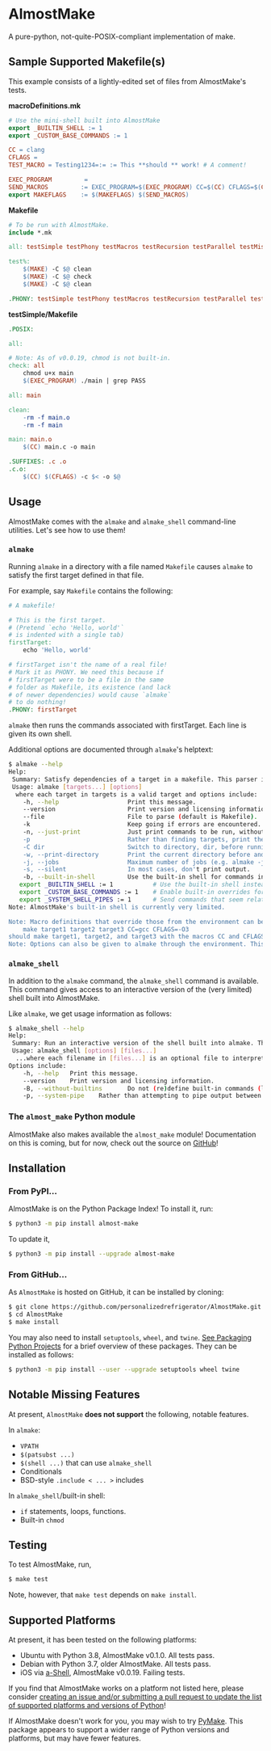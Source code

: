 # AlmostMake

A pure-python, not-quite-POSIX-compliant implementation of make.

## Sample Supported Makefile(s)

This example consists of a lightly-edited set of files from AlmostMake's tests.

**macroDefinitions.mk**
```Makefile
# Use the mini-shell built into AlmostMake
export _BUILTIN_SHELL := 1
export _CUSTOM_BASE_COMMANDS := 1

CC = clang
CFLAGS =
TEST_MACRO = Testing1234=:= := This **should ** work! # A comment!

EXEC_PROGRAM         = 
SEND_MACROS         := EXEC_PROGRAM=$(EXEC_PROGRAM) CC=$(CC) CFLAGS=$(CFLAGS) TEST_MACRO="$(TEST_MACRO)" # Note: '=' defers expansion. ':=' does not.
export MAKEFLAGS    := $(MAKEFLAGS) $(SEND_MACROS)
```

**Makefile**
```Makefile
# To be run with AlmostMake.
include *.mk

all: testSimple testPhony testMacros testRecursion testParallel testMisc

test%:
	$(MAKE) -C $@ clean
	$(MAKE) -C $@ check
	$(MAKE) -C $@ clean

.PHONY: testSimple testPhony testMacros testRecursion testParallel testMisc
```

**testSimple/Makefile**
```Makefile
.POSIX:

all:

# Note: As of v0.0.19, chmod is not built-in.
check: all
	chmod u+x main
	$(EXEC_PROGRAM) ./main | grep PASS

all: main

clean:
	-rm -f main.o
	-rm -f main

main: main.o
	$(CC) main.c -o main

.SUFFIXES: .c .o
.c.o:
	$(CC) $(CFLAGS) -c $< -o $@
```

## Usage

AlmostMake comes with the `almake` and `almake_shell` command-line utilities. Let's see how to use them!

### `almake`

Running `almake` in a directory with a file named `Makefile` causes `almake` to satisfy the first target defined in that file.

For example, say `Makefile` contains the following:
```Makefile
# A makefile!

# This is the first target.
# (Pretend `echo 'Hello, world'`
# is indented with a single tab)
firstTarget:
    echo 'Hello, world'

# firstTarget isn't the name of a real file!
# Mark it as PHONY. We need this because if 
# firstTarget were to be a file in the same
# folder as Makefile, its existence (and lack
# of newer dependencies) would cause `almake`
# to do nothing!
.PHONY: firstTarget
```

`almake` then runs the commands associated with firstTarget. Each line is given its own shell.

Additional options are documented through `almake`'s helptext:
```sh
$ almake --help
Help: 
 Summary: Satisfy dependencies of a target in a makefile. This parser is not quite POSIX-compliant, but should be able to parse simple makefiles.
 Usage: almake [targets...] [options]
  where each target in targets is a valid target and options include:
    -h, --help                   Print this message.
    --version                    Print version and licensing information.
    --file                       File to parse (default is Makefile).
    -k                           Keep going if errors are encountered.
    -n, --just-print             Just print commands to be run, without evaluating (print commands, don't send them to the shell). Be aware that $(shell ...) macros are still evaluated. This option only applies to individual commands.
    -p                           Rather than finding targets, print the makefile, with top-level targets expanded.
    -C dir                       Switch to directory, dir, before running make. 
    -w, --print-directory        Print the current directory before and after running make. 
    -j, --jobs                   Maximum number of jobs (e.g. almake -j 8). 
    -s, --silent                 In most cases, don't print output.
    -b, --built-in-shell         Use the built-in shell for commands in the makefile. This can also be enabled as follows:
   export _BUILTIN_SHELL := 1           # Use the built-in shell instead of the system shell.
   export _CUSTOM_BASE_COMMANDS := 1    # Enable built-in overrides for several commands like ls, echo, cat, grep, and pwd.
   export _SYSTEM_SHELL_PIPES := 1      # Send commands that seem related to pipes (e.g. ls | less) directly to the system's shell. 
Note: AlmostMake's built-in shell is currently very limited.

Note: Macro definitions that override those from the environment can be provided in addition to targets and options. For example,
    make target1 target2 target3 CC=gcc CFLAGS=-O3
should make target1, target2, and target3 with the macros CC and CFLAGS by default set to gcc and -O3, respectively.
Note: Options can also be given to almake through the environment. This is done through the MAKEFLAGS variable. For example, setting MAKEFLAGS to --built-in-shell causes almake to always use its built-in shell, rather than the system shell.
```

### `almake_shell`

In addition to the `almake` command, the `almake_shell` command is available. This command gives access to an interactive version of the (very limited) shell built into AlmostMake. 

Like `almake`, we get usage information as follows:
```sh
$ almake_shell --help
Help: 
 Summary: Run an interactive version of the shell built into almake. This is a POSIX-like shell. It is not POSIX-compliant.
 Usage: almake_shell [options] [files...]
  ...where each filename in [files...] is an optional file to interpret. If files are given, interpret them before opening the shell.
Options include:
    -h, --help   Print this message.
    --version    Print version and licensing information.
    -B, --without-builtins       Do not (re)define built-in commands (like echo). By default, echo, ls, dir, pwd, and perhaps other commands, are defined and override any commands with the same name already present in the system.
    -p, --system-pipe    Rather than attempting to pipe output between commands (e.g. in ls | grep foo), send piped portions of the input to the system's shell.
```

### The `almost_make` Python module

AlmostMake also makes available the `almost_make` module! Documentation on this is coming, but for now, check out the source on [GitHub](https://github.com/personalizedrefrigerator/AlmostMake)! 

## Installation

### From PyPI...
AlmostMake is on the Python Package Index! To install it, run:
```sh
$ python3 -m pip install almost-make
```

To update it,
```sh
$ python3 -m pip install --upgrade almost-make
```

### From GitHub...

As `AlmostMake` is hosted on GitHub, it can be installed by cloning:
```sh
$ git clone https://github.com/personalizedrefrigerator/AlmostMake.git
$ cd AlmostMake
$ make install
```

You may also need to install `setuptools`, `wheel`, and `twine`. [See Packaging Python Projects](https://packaging.python.org/tutorials/packaging-projects/) for a brief overview of these packages. They can be installed as follows:
```sh
$ python3 -m pip install --user --upgrade setuptools wheel twine
```

## Notable Missing Features

At present, `AlmostMake` **does not support** the following, notable features.

In `almake`:
 * `VPATH`
 * `$(patsubst ...)`
 * `$(shell ...)` that can use `almake_shell`
 * Conditionals
 * BSD-style `.include < ... >` includes

In `almake_shell`/built-in shell:
 * `if` statements, loops, functions.
 * Built-in `chmod`

## Testing

To test AlmostMake, run,
```sh
$ make test
```

Note, however, that `make test` depends on `make install`.

## Supported Platforms

At present, it has been tested on the following platforms:
 - Ubuntu with Python 3.8, AlmostMake v0.1.0. All tests pass.
 - Debian with Python 3.7, older AlmostMake. All tests pass.
 - iOS via [a-Shell](https://github.com/holzschu/a-shell), AlmostMake v0.0.19. Failing tests.

If you find that AlmostMake works on a platform not listed here, please consider [creating an issue and/or submitting a pull request to update the list of supported platforms and versions of Python](https://github.com/personalizedrefrigerator/AlmostMake/issues/new)!

If AlmostMake doesn't work for you, you may wish to try [PyMake](https://pypi.org/project/py-make/). This package appears to support a wider range of Python versions and platforms, but may have fewer features.